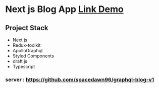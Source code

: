 # Next js Blog App [Link Demo](http://www.nodegraphqlnext.cf/)

 ## Project Stack
- Next js
- Redux-toolkit
- ApolloGraphql
- Styled Components
- draft js
- Typescript

### server : https://github.com/spacedawn96/graphql-blog-v1
